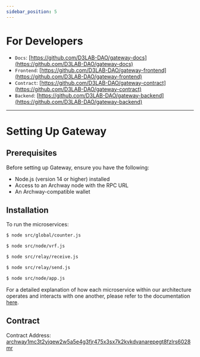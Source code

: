```yaml
---
sidebar_position: 5
---
```


# For Developers

- `Docs`: [https://github.com/D3LAB-DAO/gateway-docs](https://github.com/D3LAB-DAO/gateway-docs)
- `Frontend`: [https://github.com/D3LAB-DAO/gateway-frontend](https://github.com/D3LAB-DAO/gateway-frontend)
- `Contract`: [https://github.com/D3LAB-DAO/gateway-contract](https://github.com/D3LAB-DAO/gateway-contract)
- `Backend`: [https://github.com/D3LAB-DAO/gateway-backend](https://github.com/D3LAB-DAO/gateway-backend)

---

# Setting Up Gateway


## Prerequisites

Before setting up Gateway, ensure you have the following:

- Node.js (version 14 or higher) installed
- Access to an Archway node with the RPC URL
- An Archway-compatible wallet


## Installation

To run the microservices:

```bash
$ node src/global/counter.js

$ node src/node/vrf.js

$ node src/relay/receive.js

$ node src/relay/send.js

$ node src/node/app.js
```

For a detailed explanation of how each microservice within our architecture operates and interacts with one another, please refer to the documentation [here](./architecture/microservices.md).


## Contract

Contract Address: [archway1mc3t2yjqew2w5a5e4g3fjr475x3sx7k2kvkdvanarepegt8fzlrs6028mr](https://testnet.mintscan.io/archway-testnet/wasm/contract/archway1dqqfypr9a98czeh23a64eh6a0y7cqhycrzsm6a)
